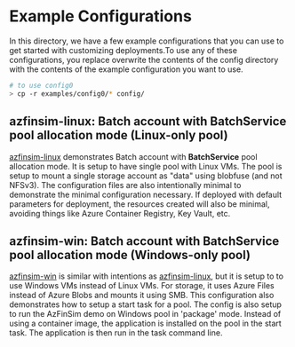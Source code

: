# Example Configurations

In this directory, we have a few example configurations that you can use to get
started with customizing deployments.To use any of these configurations, you
replace overwrite the contents of the config directory with the contents of the
example configuration you want to use.

```sh
# to use config0
> cp -r examples/config0/* config/
```

## azfinsim-linux: Batch account with BatchService pool allocation mode (Linux-only pool)

[azfinsim-linux] demonstrates Batch account with **BatchService**
pool allocation mode. It is setup to have single pool with Linux VMs. The pool is
setup to mount a single storage account as "data" using blobfuse (and not NFSv3). The configuration
files are also intentionally minimal to demonstrate the minimal configuration necessary. If deployed with
default parameters for deployment, the resources created will also be minimal, avoiding things like Azure Container Registry,
Key Vault, etc.

## azfinsim-win: Batch account with BatchService pool allocation mode (Windows-only pool)

[azfinsim-win] is similar with intentions as [azfinsim-linux], but it is setup to
to use Windows VMs instead of Linux VMs. For storage, it uses Azure Files instead
of Azure Blobs and mounts it using SMB. This configuration also demonstrates
how to setup a start task for a pool.
The config is also setup to run the AzFinSim demo on Windows pool in 'package' mode. Instead of using a container image,
the application is installed on the pool in the start task. The application is then run in the task command line.

[azfinsim-linux]: https://github.com/utkarshayachit/azbatch-starter/tree/main/examples/azfinsim-linux
[azfinsim-win]: https://github.com/utkarshayachit/azbatch-starter/tree/main/examples/azfinsim-win
